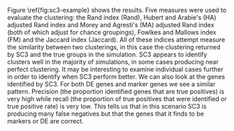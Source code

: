 Figure \ref{fig:sc3-example} shows the results. Five measures were used to evaluate the clustering: the Rand index (Rand), Hubert and Arabie's (HA) adjusted Rand index and Morey and Agresti's (MA) adjusted Rand index (both of which adjust for chance groupings), Fowlkes and Mallows index (FM) and the Jaccard index (Jaccard). All of these indices attempt measure the similarity between two clusterings, in this case the clustering returned by SC3 and the true groups in the simulation. SC3 appears to identify clusters well in the majority of simulations, in some cases producing near perfect clustering. It may be interesting to examine individual cases further in order to identify when SC3 perform better. We can also look at the genes identified by SC3. For both DE genes and marker genes we see a similar pattern. Precision (the proportion identified genes that are true positives) is very high while recall (the proportion of true positives that were identified or true positive rate) is very low. This tells us that in this scenario SC3 is producing many false negatives but that the genes that it finds to be markers or DE are correct.